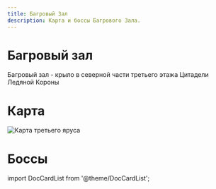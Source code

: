 ```yaml
---
title: Багровый Зал
description: Карта и боссы Багрового Зала.
---
```


# Багровый зал
Багровый зал - крыло в северной части третьего этажа Цитадели Ледяной Короны

# Карта
![Карта третьего яруса](/img/map/Lower_Spire.png)

# Боссы
import DocCardList from '@theme/DocCardList';

<DocCardList />
